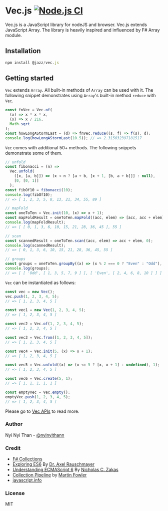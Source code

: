 # Vec.js [![Node.js CI](https://github.com/nyinyithann/vec.js/actions/workflows/node.js.yml/badge.svg?branch=main)](https://github.com/nyinyithann/vec.js/actions/workflows/node.js.yml)

Vec.js is a JavaScript library for nodeJS and browser. Vec.js extends JavaScript Array. The library is heavily inspired and influenced by F# Array module.

## Installation

```javascript
npm install @jazz/vec.js
```

## Getting started

`Vec` extends `Array`. All built-in methods of `Array` can be used with it. The following snippet demonstrates using `Array`'s built-in method `reduce` with `Vec`.

```javascript
const fnVec = Vec.of(
  (x) => x * x * x,
  (x) => x / 216,
  Math.sqrt
);
const howLongAStormLast = (d) => fnVec.reduce((s, f) => f(s), d);
console.log(howLongAStormLast(10.5)); // => 2.315032397181517
```

`Vec` comes with additional 50+ methods. The following snippets demonstrate some of them.

```javascript
// unfold
const fibonacci = (n) =>
  Vec.unfold(
    ([x, [a, b]]) => (x < n ? [a + b, [x + 1, [b, a + b]]] : null),
    [0, [0, 1]]
  );
const fibOf10 = fibonacci(10);
console.log(fibOf10);
// => [ 1, 2, 3, 5, 8, 13, 21, 34, 55, 89 ]

// mapFold
const oneToTen = Vec.init(10, (x) => x + 1);
const mapFoldResult = oneToTen.mapFold((acc, elem) => [acc, acc + elem], 0);
console.log(mapFoldResult);
// => [ [ 0, 1, 3, 6, 10, 15, 21, 28, 36, 45 ], 55 ]

// scan
const scannedResult = oneToTen.scan((acc, elem) => acc + elem, 0);
console.log(scannedResult);
// => [ 0, 1, 3, 6, 10, 15, 21, 28, 36, 45, 55 ]

// groups
const groups = oneToTen.groupBy((x) => (x % 2 === 0 ? "Even" : "Odd"), true);
console.log(groups);
// => [ [ 'Odd', [ 1, 3, 5, 7, 9 ] ], [ 'Even', [ 2, 4, 6, 8, 10 ] ] ]
```

`Vec` can be instantiated as follows:

```javascript
const vec = new Vec();
vec.push(1, 2, 3, 4, 5);
// => [ 1, 2, 3, 4, 5 ]

const vec1 = new Vec(1, 2, 3, 4, 5);
// => [ 1, 2, 3, 4, 5 ]

const vec2 = Vec.of(1, 2, 3, 4, 5);
// => [ 1, 2, 3, 4, 5 ]

const vec3 = Vec.from([1, 2, 3, 4, 5]);
// => [ 1, 2, 3, 4, 5 ]

const vec4 = Vec.init(5, (x) => x + 1);
// => [ 1, 2, 3, 4, 5 ]

const vec5 = Vec.unfold((x) => (x <= 5 ? [x, x + 1] : undefined), 1);
// => [ 1, 2, 3, 4, 5 ]

const vec6 = Vec.create(5, 1);
// => [ 1, 1, 1, 1, 1 ]

const emptyVec = Vec.empty();
emptyVec.push(1, 2, 3, 4, 5);
// => [ 1, 2, 3, 4, 5 ]
```

Please go to [Vec APIs](/api.docs/vec.api.md) to read more.

### Author

Nyi Nyi Than - [@nyinyithann](https://www.linkedin.com/in/nyinyithan/)

### Credit

- [F# Collections](https://fsharp.github.io/fsharp-core-docs/reference/fsharp-collections.html)
- [Exploring ES6](https://exploringjs.com/es6.html) By [Dr. Axel Rauschmayer](https://2ality.com/p/about.html)
- [Understanding ECMAScript 6](https://leanpub.com/understandinges6) By [Nicholas C. Zakas](https://humanwhocodes.com/)
- [Collection Pipeline](https://martinfowler.com/articles/collection-pipeline/)
  by [Martin Fowler](https://martinfowler.com/)
- [javascript.info](https://javascript.info/)

### License

MIT
